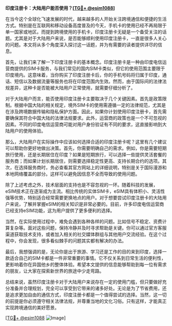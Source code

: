 **印度注册卡：大陆用户能否使用？[[TG💪+ @esim1088](https://t.me/s/esim1088)]**

在当今这个全球化飞速发展的时代，越来越多的人开始关注跨境通信和便捷的生活方式。特别是在互联网和移动设备高度普及的今天，手机卡的使用已经不再局限于单一国家或地区。而提到跨境使用的手机卡，印度注册卡无疑是一个备受关注的话题。尤其是对于大陆用户来说，是否能够顺利使用印度注册卡，一直是很多人关心的问题。本文将从多个角度深入探讨这一话题，并为有需要的读者提供详尽的信息。

首先，让我们来了解一下印度注册卡的基本概念。印度注册卡是一种由印度电信运营商提供的SIM卡服务，与我们常见的国内SIM卡类似，但它的使用范围主要限于印度境内。这意味着，当你购买了印度注册卡后，你的手机号码将归属于印度，通话、短信以及数据流量等服务也将在印度范围内生效。然而，由于国际间的法律法规差异，这种卡是否能被大陆用户正常使用，就需要仔细分析了。

对于大陆用户而言，能否使用印度注册卡主要取决于几个关键因素。首先是政策限制。根据中国大陆的相关规定，境外SIM卡的使用需遵循一定的法律规范，尤其是在涉及跨境数据传输和隐私保护方面。因此，如果你计划使用印度注册卡，首先需要确保其符合中国大陆的法律法规要求。此外，运营商的政策也是一个不可忽视的因素。不同的印度电信运营商可能对用户身份验证有不同的要求，这直接影响到大陆用户的使用体验。

那么，大陆用户在实际操作中应该如何选择合适的印度注册卡呢？这里有几个建议可以帮助你更好地做出决策。首先，你需要明确自己的需求。例如，你是需要短期旅行使用，还是长期居住在印度？如果是短期旅行，可以选择一些提供灵活套餐的服务商；而如果计划长期居住，则需要选择稳定性更高、支持长期合约的选项。其次，在选择服务商时，务必查看其官方网站上的详细说明，特别是关于国际漫游和本地网络覆盖的部分。这样可以避免因信息不全而导致的使用问题。

除了上述考虑之外，技术层面的支持也是不容忽视的一环。随着科技的发展，eSIM技术正在逐渐成为主流。相比传统的实体SIM卡，eSIM具有体积小、灵活性强等优势，特别适合经常需要更换地点的用户。对于想要尝试印度注册卡的大陆用户来说，了解并掌握eSIM的相关知识是非常必要的。目前，许多印度电信运营商已经支持eSIM功能，这为用户提供了更多便利的选择。

当然，在实际使用过程中，难免会遇到各种各样的问题。比如信号不稳定、资费计算复杂等。面对这些问题，保持冷静并及时寻求帮助是关键。你可以通过官方客服渠道获取技术支持，或者加入相关的社交媒体群组与其他用户交流经验。在这个过程中，你会发现，很多看似棘手的问题其实都有解决的办法。

最后，我想强调的是，无论你是出于旅游、学习还是工作的目的来到印度，选择一款适合自己的SIM卡都是一件非常重要的事情。它不仅关系到日常生活的便利性，更影响着你在异国他乡的整体体验。希望本文提供的信息能够帮助到每一位有需求的朋友，让大家在探索新世界的旅途中少走弯路。

总结来说，虽然印度注册卡对于大陆用户来说存在一定的使用门槛，但只要做好充分准备并合理规划，完全可以享受到它带来的诸多好处。无论是为了节省费用，还是追求更加自由的通信方式，印度注册卡都是一个值得尝试的选择。当然，这一切的前提是你必须遵守相关法律法规，并尊重当地的文化习俗。只有这样，才能真正实现跨境通信的美好愿景。

[[TG💪+ @esim1088](https://t.me/s/esim1088) ![Image](https://i.postimg.cc/4NQfJmqS/Snipaste-2025-05-13-00-14-12.png)]